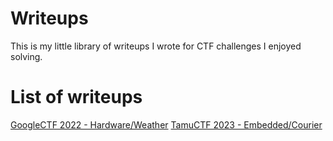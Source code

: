 # Writeups
This is my little library of writeups I wrote for CTF challenges I enjoyed
solving.

# List of writeups
[GoogleCTF 2022 - Hardware/Weather](GoogleCTF2022/Hardware-Weather/README.md)
[TamuCTF 2023 - Embedded/Courier](TamuCTF2023/Embedded-Courier/README.md)

